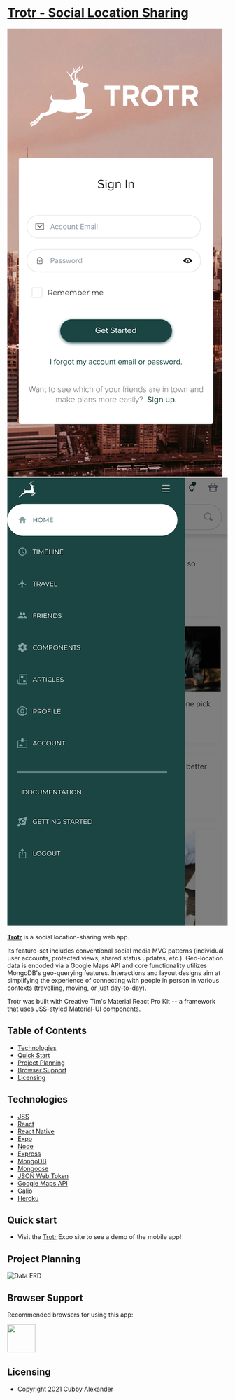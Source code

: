 # [Trotr - Social Location Sharing](https://trotr-client.herokuapp.com/)


[comment]: <> ( ![version]&#40;https://img.shields.io/badge/version-1.9.0-blue.svg&#41;  [![GitHub issues open]&#40;https://img.shields.io/github/issues/creativetimofficial/ct-material-kit-pro-react.svg?maxAge=2592000&#41;]&#40;https://github.com/creativetimofficial/ct-material-kit-pro-react/issues?q=is%3Aopen+is%3Aissue&#41; [![GitHub issues closed]&#40;https://img.shields.io/github/issues-closed-raw/creativetimofficial/ct-material-kit-pro-react.svg?maxAge=2592000&#41;]&#40;https://github.com/creativetimofficial/ct-material-kit-pro-react/issues?q=is%3Aissue+is%3Aclosed&#41; [![Join the chat at https://gitter.im/NIT-dgp/General]&#40;https://badges.gitter.im/NIT-dgp/General.svg&#41;]&#40;https://gitter.im/creative-tim-general/Lobby&#41; [![Chat]&#40;https://img.shields.io/badge/chat-on%20discord-7289da.svg&#41;]&#40;https://discord.gg/E4aHAQy&#41;)

![Product Presentation Image](assets/signScreen.png)
![Product Presentation Image](assets/drawerScreen.png)

**[Trotr](https://expo.dev/@cubbythekid/trotr)** is a social location-sharing web app.

Its feature-set includes conventional social media MVC patterns (individual user accounts, protected views, shared status updates, etc.). Geo-location data is encoded via a Google Maps API and core functionality utilizes MongoDB's geo-querying features. Interactions and layout designs aim at simplifying the experience of connecting with people in person in various contexts (travelling, moving, or just day-to-day).

Trotr was built with Creative Tim's Material React Pro Kit -- a framework that uses JSS-styled Material-UI components.


## Table of Contents


* [Technologies](#technologies)
* [Quick Start](#quick-start)
* [Project Planning](#project-planning)
* [Browser Support](#browser-support)
* [Licensing](#licensing)




## Technologies

- [JSS](https://cssinjs.org/?v=v10.6.0)
- [React](https://demos.creative-tim.com/material-kit-pro-react/#/components#buttons)
- [React Native]()
- [Expo]()
- [Node](https://demos.creative-tim.com/material-kit-pro-react/#/components#navigation)
- [Express](https://demos.creative-tim.com/material-kit-pro-react/#/components#notifications)
- [MongoDB](https://demos.creative-tim.com/material-kit-pro-react/#/profile-page)
- [Mongoose](https://demos.creative-tim.com/material-kit-pro-react/#/landing-page)
- [JSON Web Token]()
- [Google Maps API](https://developers.google.com/maps)
- [Galio]()
- [Heroku](https://heroku.com)


## Quick start

- Visit the [Trotr](https://expo.dev/@cubbythekid/trotr) Expo site to see a demo of the mobile app!


## Project Planning
![Data ERD](https://res.cloudinary.com/djipxounx/image/upload/v1624292199/Screen_Shot_2021-06-21_at_11.31.33_AM_cerqbk.png)



## Browser Support

Recommended browsers for using this app:

<img src="https://s3.amazonaws.com/creativetim_bucket/github/browser/chrome.png" width="64" height="64"> 



## Licensing

- Copyright 2021 Cubby Alexander
